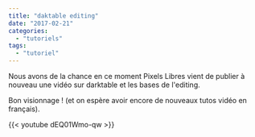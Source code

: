 ```yaml
---
title: "daktable editing"
date: "2017-02-21"
categories: 
  - "tutoriels"
tags: 
  - "tutoriel"
---
```


Nous avons de la chance en ce moment Pixels Libres vient de publier à nouveau une vidéo sur darktable et les bases de l'editing.

Bon visionnage ! (et on espère avoir encore de nouveaux tutos vidéo en français).

{{< youtube dEQ01Wmo-qw >}}
